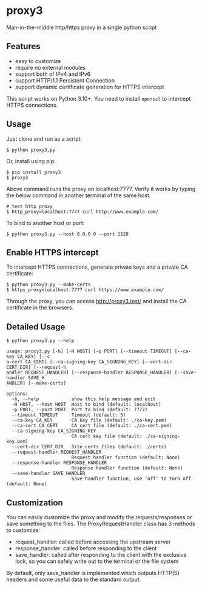 # proxy3

Man-in-the-middle http/https proxy in a single python script

## Features

* easy to customize
* require no external modules
* support both of IPv4 and IPv6
* support HTTP/1.1 Persistent Connection
* support dynamic certificate generation for HTTPS intercept

This script works on Python 3.10+.
You need to install `openssl` to intercept HTTPS connections.


## Usage

Just clone and run as a script:

    $ python proxy3.py

Or, install using pip:

    $ pip install proxy3
    $ proxy3

Above command runs the proxy on localhost:7777. Verify it works by typing the below
command in another terminal of the same host.

    # test http proxy
    $ http_proxy=localhost:7777 curl http://www.example.com/

To bind to another host or port:

    $ python proxy3.py --host 0.0.0.0 --port 3128


## Enable HTTPS intercept

To intercept HTTPS connections, generate private keys and a private CA certificate:

    $ python proxy3.py --make-certs
    $ https_proxy=localhost:7777 curl https://www.example.com/

Through the proxy, you can access http://proxy3.test/ and install the CA certificate in the browsers.


## Detailed Usage

    $ python proxy3.py --help

    usage: proxy3.py [-h] [-H HOST] [-p PORT] [--timeout TIMEOUT] [--ca-key CA_KEY] [--c
    a-cert CA_CERT] [--ca-signing-key CA_SIGNING_KEY] [--cert-dir CERT_DIR] [--request-h
    andler REQUEST_HANDLER] [--response-handler RESPONSE_HANDLER] [--save-handler SAVE_H
    ANDLER] [--make-certs]

    options:
      -h, --help            show this help message and exit
      -H HOST, --host HOST  Host to bind (default: localhost)
      -p PORT, --port PORT  Port to bind (default: 7777)
      --timeout TIMEOUT     Timeout (default: 5)
      --ca-key CA_KEY       CA key file (default: ./ca-key.pem)
      --ca-cert CA_CERT     CA cert file (default: ./ca-cert.pem)
      --ca-signing-key CA_SIGNING_KEY
                            CA cert key file (default: ./ca-signing-key.pem)
      --cert-dir CERT_DIR   Site certs files (default: ./certs)
      --request-handler REQUEST_HANDLER
                            Request handler function (default: None)
      --response-handler RESPONSE_HANDLER
                            Response handler function (default: None)
      --save-handler SAVE_HANDLER
                            Save handler function, use 'off' to turn off (default: None)

## Customization

You can easily customize the proxy and modify the requests/responses or save something to the files.
The ProxyRequestHandler class has 3 methods to customize:

* request_handler: called before accessing the upstream server
* response_handler: called before responding to the client
* save_handler: called after responding to the client with the exclusive lock, so you can safely write out to the terminal or the file system

By default, only save_handler is implemented which outputs HTTP(S) headers and some useful data to the standard output.
